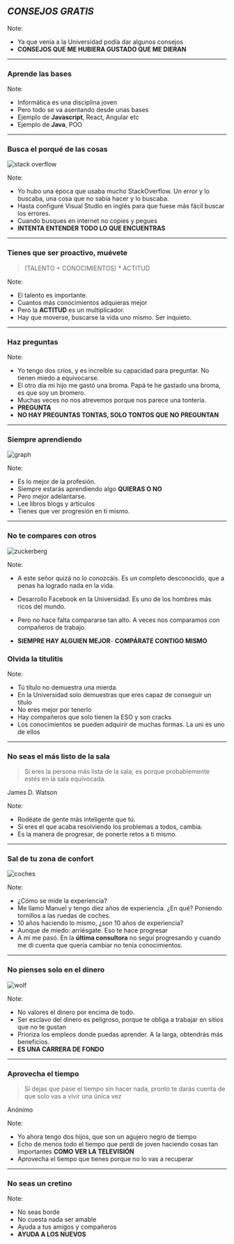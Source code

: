 ## *CONSEJOS GRATIS*

Note:
- Ya que venía a la Universidad podía dar algunos consejos
- **CONSEJOS QUE ME HUBIERA GUSTADO QUE ME DIERAN**
---

### Aprende las bases

Note:
- Informática es una disciplina joven
- Pero todo se va asentando desde unas bases
- Ejemplo de **Javascript**, React, Angular etc
- Ejemplo de **Java**, POO
---

### Busca el porqué de las cosas

![stack overflow](assets/img/stackoverflow.jpg)

Note:
- Yo hubo una época que usaba mucho StackOverflow. Un error y lo buscaba, una cosa que no sabía hacer y lo buscaba. 
- Hasta configuré Visual Studio en inglés para que fuese más fácil buscar los errores.
- Cuando busques en internet no copies y pegues
- **INTENTA ENTENDER TODO LO QUE ENCUENTRAS**

---

### Tienes que ser proactivo, muévete

> (TALENTO + CONOCIMIENTOS) * ACTITUD

Note:
- El talento es importante.
- Cuantos más conocimientos adquieras mejor
- Pero la **ACTITUD** es un multiplicador. 
- Hay que moverse, buscarse la vida uno mismo. Ser inquieto. 

---

### Haz preguntas

Note:

- Yo tengo dos críos, y es increíble su capacidad para preguntar. No tienen miedo a equivocarse.
- El otro día mi hijo me gastó una broma. Papá te he gastado una broma, es que soy un bromero.
- Muchas veces no nos atrevemos porque nos parece una tontería. 
- **PREGUNTA**
- **NO HAY PREGUNTAS TONTAS, SOLO TONTOS QUE NO PREGUNTAN**

---

### Siempre aprendiendo

![graph](assets/img/siempre_aprendiendo.jpg)

Note:
- Es lo mejor de la profesión.
- Siempre estarás aprendiendo algo **QUIERAS O NO**
- Pero mejor adelantarse.
- Lee libros blogs y artículos
- Tienes que ver progresión en ti mismo.

---
### No te compares con otros
![zuckerberg](assets/img/zuckerberg.jpeg)

Note:
- A este señor quizá no lo conozcáis. Es un completo desconocido, que a penas ha logrado nada en la vida.
- Desarrollo Facebook en la Universidad. Es uno de los hombres más ricos del mundo.
- Pero no hace falta compararse tan alto. A veces nos comparamos con compañeros de trabajo.

- **SIEMPRE HAY ALGUIEN MEJOR**- **COMPÁRATE CONTIGO MISMO**


### Olvida la titulitis 

Note:
- Tú título no demuestra una mierda.
- En la Universidad solo demuestras que eres capaz de conseguir un título
- No eres mejor por tenerlo
- Hay compañeros que solo tienen la ESO y son cracks
- Los conocimientos se pueden adquirir de muchas formas. La uni es uno de ellos

---
### No seas el más listo de la sala

> Si eres la persona más lista de la sala, es porque probablemente estés en la sala equivocada.

James D. Watson

Note:
- Rodéate de gente más inteligente que tú.
- Si eres el que acaba resolviendo los problemas a todos, cambia.
- Es la manera de progresar, de ponerte retos a ti mismo.

---
### Sal de tu zona de confort

![coches](assets/img/coches.jpg)

Note:
- ¿Cómo se mide la experiencia?
- Me llamo Manuel y tengo diez años de experiencia. ¿En qué? Poniendo tornillos a las ruedas de coches.
- 10 años haciendo lo mismo, ¿son 10 años de experiencia?
- Aunque de miedo: arriésgate. Eso te hace progresar
- A mí me pasó. En la **última consultora** no seguí progresando y cuando me di cuenta que quería cambiar no tenía conocimientos.

---

### No pienses solo en el dinero

![wolf](assets/img/wolf.gif)

Note:
- No valores el dinero por encima de todo.
- Ser esclavo del dinero es peligroso, porque te obliga a trabajar en sitios que no te gustan
- Prioriza los empleos donde puedas aprender. A la larga, obtendrás más beneficios.
- **ES UNA CARRERA DE FONDO**

---
### Aprovecha el tiempo

> Si dejas que pase el tiempo sin hacer nada, pronto te darás cuenta de que solo vas a vivir una única vez

Anónimo

Note:
- Yo ahora tengo dos hijos, que son un agujero negro de tiempo
- Echo de menos todo el tiempo que perdí de joven haciendo cosas tan importantes **COMO VER LA TELEVISIÓN**
- Aprovecha el tiempo que tienes porque no lo vas a recuperar

---
### No seas un cretino

Note:
- No seas borde
- No cuesta nada ser amable
- Ayuda a tus amigos y compañeros
- **AYUDA A LOS NUEVOS**








